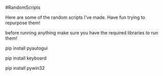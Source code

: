 #RandomScripts

Here are some of the random scripts I've made.  Have fun trying to repurpose them!

before running anything make sure you have the required libraries to run them!

pip install pyautogui

pip install keyboard

pip install pywin32
